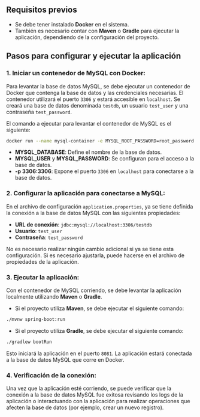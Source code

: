 
## **Requisitos previos**
- Se debe tener instalado **Docker** en el sistema. 
- También es necesario contar con **Maven** o **Gradle** para ejecutar la aplicación, dependiendo de la configuración del proyecto.

## **Pasos para configurar y ejecutar la aplicación**

### **1. Iniciar un contenedor de MySQL con Docker:**

Para levantar la base de datos MySQL, se debe ejecutar un contenedor de Docker que contenga la base de datos y las credenciales necesarias. El contenedor utilizará el puerto `3306` y estará accesible en `localhost`. Se creará una base de datos denominada `testdb`, un usuario `test_user` y una contraseña `test_password`.

El comando a ejecutar para levantar el contenedor de MySQL es el siguiente:

```bash
docker run --name mysql-container -e MYSQL_ROOT_PASSWORD=root_password -e MYSQL_DATABASE=testdb -e MYSQL_USER=test_user -e MYSQL_PASSWORD=test_password -p 3306:3306 -d mysql:5.7
```

- **MYSQL_DATABASE**: Define el nombre de la base de datos.
- **MYSQL_USER** y **MYSQL_PASSWORD**: Se configuran para el acceso a la base de datos.
- **-p 3306:3306**: Expone el puerto `3306` en `localhost` para conectarse a la base de datos.

### **2. Configurar la aplicación para conectarse a MySQL:**

En el archivo de configuración `application.properties`, ya se tiene definida la conexión a la base de datos MySQL con las siguientes propiedades:

- **URL de conexión**: `jdbc:mysql://localhost:3306/testdb`
- **Usuario**: `test_user`
- **Contraseña**: `test_password`

No es necesario realizar ningún cambio adicional si ya se tiene esta configuración. Si es necesario ajustarla, puede hacerse en el archivo de propiedades de la aplicación.

### **3. Ejecutar la aplicación:**

Con el contenedor de MySQL corriendo, se debe levantar la aplicación localmente utilizando **Maven** o **Gradle**.

- Si el proyecto utiliza **Maven**, se debe ejecutar el siguiente comando:

```bash
./mvnw spring-boot:run
```

- Si el proyecto utiliza **Gradle**, se debe ejecutar el siguiente comando:

```bash
./gradlew bootRun
```

Esto iniciará la aplicación en el puerto `8081`. La aplicación estará conectada a la base de datos MySQL que corre en Docker.

### **4. Verificación de la conexión:**

Una vez que la aplicación esté corriendo, se puede verificar que la conexión a la base de datos MySQL fue exitosa revisando los logs de la aplicación o interactuando con la aplicación para realizar operaciones que afecten la base de datos (por ejemplo, crear un nuevo registro).
```


